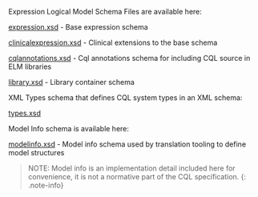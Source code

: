 
Expression Logical Model Schema Files are available here:

[expression.xsd](elm/schema/expression.xsd) - Base expression schema

[clinicalexpression.xsd](elm/schema/clinicalexpression.xsd) - Clinical extensions to the base schema

[cqlannotations.xsd](elm/schema/cqlannotations.xsd) - Cql annotations schema for including CQL source in ELM libraries

[library.xsd](elm/schema/library.xsd) - Library container schema

XML Types schema that defines CQL system types in an XML schema:

[types.xsd](elm/schema/types.xsd)

Model Info schema is available here:

[modelinfo.xsd](elm/schema/modelinfo.xsd) - Model info schema used by translation tooling to define model structures

> NOTE: Model info is an implementation detail included here for convenience, it is not a normative part of the CQL specification.
{: .note-info}

